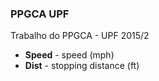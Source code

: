 ### PPGCA UPF

Trabalho do PPGCA - UPF 2015/2

* **Speed** - speed (mph)
* **Dist** - stopping distance (ft)
